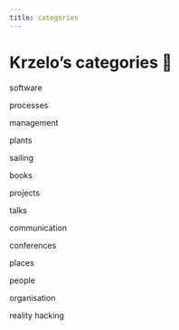 ```yaml
---
title: categories 
---
```


# Krzelo’s categories 🌱

software

processes

management

plants

sailing

books

projects

talks

communication

conferences

places

people

organisation

reality hacking

